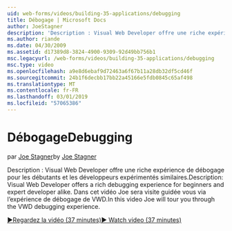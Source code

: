 ```yaml
---
uid: web-forms/videos/building-35-applications/debugging
title: Débogage | Microsoft Docs
author: JoeStagner
description: 'Description : Visual Web Developer offre une riche expérience de débogage pour les débutants et les développeurs expérimentés similaires. Dans cette vidéo, Joe sera Parcourir via le VW...'
ms.author: riande
ms.date: 04/30/2009
ms.assetid: d17389d8-3824-4900-9309-92d49bb756b1
msc.legacyurl: /web-forms/videos/building-35-applications/debugging
msc.type: video
ms.openlocfilehash: a9e8d6ebaf9d72463a6f67b11a28db32df5cd46f
ms.sourcegitcommit: 24b1f6decbb17bb22a45166e5fdb0845c65af498
ms.translationtype: MT
ms.contentlocale: fr-FR
ms.lasthandoff: 03/01/2019
ms.locfileid: "57065386"
---
```

<a name="debugging"></a><span data-ttu-id="d88b6-104">Débogage</span><span class="sxs-lookup"><span data-stu-id="d88b6-104">Debugging</span></span>
====================
<span data-ttu-id="d88b6-105">par [Joe Stagner](https://github.com/JoeStagner)</span><span class="sxs-lookup"><span data-stu-id="d88b6-105">by [Joe Stagner](https://github.com/JoeStagner)</span></span>

<span data-ttu-id="d88b6-106">Description : Visual Web Developer offre une riche expérience de débogage pour les débutants et les développeurs expérimentés similaires.</span><span class="sxs-lookup"><span data-stu-id="d88b6-106">Description: Visual Web Developer offers a rich debugging experience for beginners and expert developer alike.</span></span> <span data-ttu-id="d88b6-107">Dans cet vidéo Joe sera visite guidée vous via l’expérience de débogage de VWD.</span><span class="sxs-lookup"><span data-stu-id="d88b6-107">In this video Joe will tour you through the VWD debugging experience.</span></span>

[<span data-ttu-id="d88b6-108">&#9654;Regardez la vidéo (37 minutes)</span><span class="sxs-lookup"><span data-stu-id="d88b6-108">&#9654; Watch video (37 minutes)</span></span>](https://channel9.msdn.com/Blogs/ASP-NET-Site-Videos/debugging)
